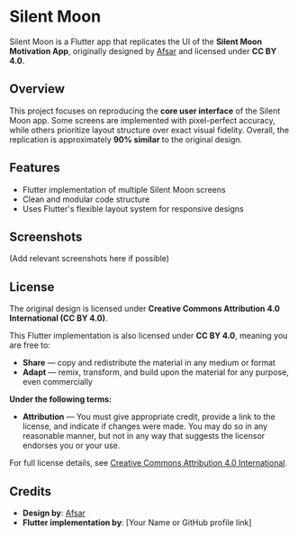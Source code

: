 # Silent Moon

Silent Moon is a Flutter app that replicates the UI of the **Silent Moon Motivation App**, originally designed by [Afsar](https://www.figma.com/@imshuvo97) and licensed under **CC BY 4.0**.

## Overview

This project focuses on reproducing the **core user interface** of the Silent Moon app. Some screens are implemented with pixel-perfect accuracy, while others prioritize layout structure over exact visual fidelity. Overall, the replication is approximately **90% similar** to the original design.

## Features

- Flutter implementation of multiple Silent Moon screens
- Clean and modular code structure
- Uses Flutter's flexible layout system for responsive designs

## Screenshots

(Add relevant screenshots here if possible)

## License

The original design is licensed under **Creative Commons Attribution 4.0 International (CC BY 4.0)**.

This Flutter implementation is also licensed under **CC BY 4.0**, meaning you are free to:

- **Share** — copy and redistribute the material in any medium or format
- **Adapt** — remix, transform, and build upon the material for any purpose, even commercially

**Under the following terms:**

- **Attribution** — You must give appropriate credit, provide a link to the license, and indicate if changes were made. You may do so in any reasonable manner, but not in any way that suggests the licensor endorses you or your use.

For full license details, see [Creative Commons Attribution 4.0 International](https://creativecommons.org/licenses/by/4.0/).

## Credits

- **Design by**: [Afsar](https://www.figma.com/@imshuvo97)
- **Flutter implementation by**: [Your Name or GitHub profile link]

